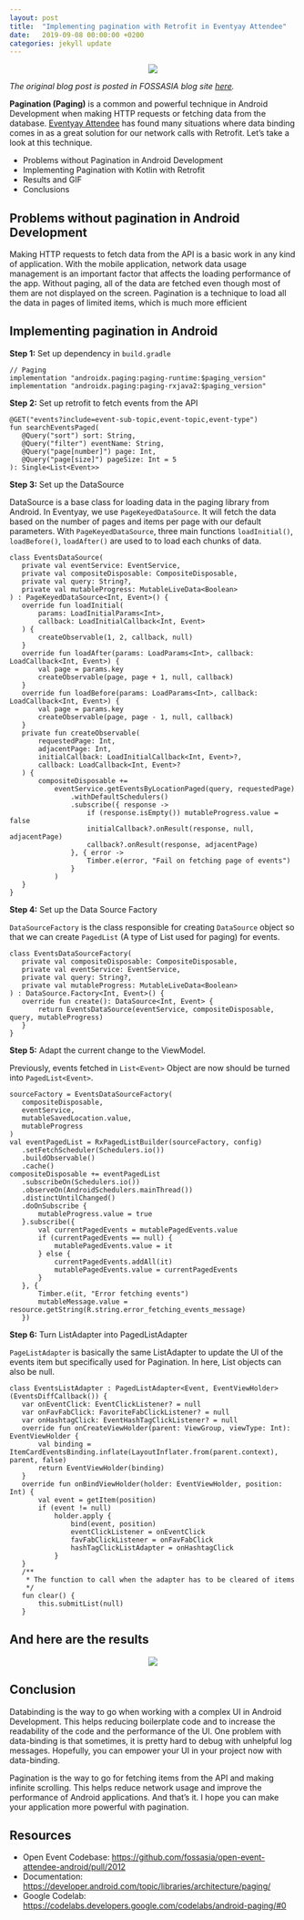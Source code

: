 ```yaml
---
layout: post
title:  "Implementing pagination with Retrofit in Eventyay Attendee"
date:   2019-09-08 00:00:00 +0200
categories: jekyll update
---
```


<center><img src="./images/img_9.png"></center>

*The original blog post is posted in FOSSASIA blog site [here](https://blog.fossasia.org/implementing-pagination-with-retrofit-in-eventyay-attendee/).*

**Pagination (Paging)** is a common and powerful technique in Android Development when making HTTP requests or fetching data from the database. [Eventyay Attendee](https://github.com/fossasia/open-event-attendee-android) has found many situations where data binding comes in as a great solution for our network calls with Retrofit. Let’s take a look at this technique.

- Problems without Pagination in Android Development
- Implementing Pagination with Kotlin with Retrofit
- Results and GIF
- Conclusions


## Problems without pagination in Android Development

Making HTTP requests to fetch data from the API is a basic work in any kind of application. With the mobile application, network data usage management is an important factor that affects the loading performance of the app. Without paging, all of the data are fetched even though most of them are not displayed on the screen. Pagination is a technique to load all the data in pages of limited items, which is much more efficient

## Implementing pagination in Android

**Step 1:** Set up dependency in `build.gradle`

```
// Paging
implementation "androidx.paging:paging-runtime:$paging_version"
implementation "androidx.paging:paging-rxjava2:$paging_version"
```

**Step 2:** Set up retrofit to fetch events from the API

```
@GET("events?include=event-sub-topic,event-topic,event-type")
fun searchEventsPaged(
   @Query("sort") sort: String,
   @Query("filter") eventName: String,
   @Query("page[number]") page: Int,
   @Query("page[size]") pageSize: Int = 5
): Single<List<Event>>
```

**Step 3:** Set up the DataSource

DataSource is a base class for loading data in the paging library from Android. In Eventyay, we use `PageKeyedDataSource`. It will fetch the data based on the number of pages and items per page with our default parameters. With `PageKeyedDataSource`, three main functions `loadInitial()`, `loadBefore()`, `loadAfter()` are used to to load each chunks of data.

```
class EventsDataSource(
   private val eventService: EventService,
   private val compositeDisposable: CompositeDisposable,
   private val query: String?,
   private val mutableProgress: MutableLiveData<Boolean>
) : PageKeyedDataSource<Int, Event>() {
   override fun loadInitial(
       params: LoadInitialParams<Int>,
       callback: LoadInitialCallback<Int, Event>
   ) {
       createObservable(1, 2, callback, null)
   }
   override fun loadAfter(params: LoadParams<Int>, callback: LoadCallback<Int, Event>) {
       val page = params.key
       createObservable(page, page + 1, null, callback)
   }
   override fun loadBefore(params: LoadParams<Int>, callback: LoadCallback<Int, Event>) {
       val page = params.key
       createObservable(page, page - 1, null, callback)
   }
   private fun createObservable(
       requestedPage: Int,
       adjacentPage: Int,
       initialCallback: LoadInitialCallback<Int, Event>?,
       callback: LoadCallback<Int, Event>?
   ) {
       compositeDisposable +=
           eventService.getEventsByLocationPaged(query, requestedPage)
               .withDefaultSchedulers()
               .subscribe({ response ->
                   if (response.isEmpty()) mutableProgress.value = false
                   initialCallback?.onResult(response, null, adjacentPage)
                   callback?.onResult(response, adjacentPage)
               }, { error ->
                   Timber.e(error, "Fail on fetching page of events")
               }
           )
   }
}
```

**Step 4:** Set up the Data Source Factory

`DataSourceFactory` is the class responsible for creating `DataSource` object so that we can create `PagedList` (A type of List used for paging) for events.

```
class EventsDataSourceFactory(
   private val compositeDisposable: CompositeDisposable,
   private val eventService: EventService,
   private val query: String?,
   private val mutableProgress: MutableLiveData<Boolean>
) : DataSource.Factory<Int, Event>() {
   override fun create(): DataSource<Int, Event> {
       return EventsDataSource(eventService, compositeDisposable, query, mutableProgress)
   }
}
```

**Step 5:** Adapt the current change to the ViewModel.

Previously, events fetched in `List<Event>` Object are now should be turned into `PagedList<Event>`.

```
sourceFactory = EventsDataSourceFactory(
   compositeDisposable,
   eventService,
   mutableSavedLocation.value,
   mutableProgress
)
val eventPagedList = RxPagedListBuilder(sourceFactory, config)
   .setFetchScheduler(Schedulers.io())
   .buildObservable()
   .cache()
compositeDisposable += eventPagedList
   .subscribeOn(Schedulers.io())
   .observeOn(AndroidSchedulers.mainThread())
   .distinctUntilChanged()
   .doOnSubscribe {
       mutableProgress.value = true
   }.subscribe({
       val currentPagedEvents = mutablePagedEvents.value
       if (currentPagedEvents == null) {
           mutablePagedEvents.value = it
       } else {
           currentPagedEvents.addAll(it)
           mutablePagedEvents.value = currentPagedEvents
       }
   }, {
       Timber.e(it, "Error fetching events")
       mutableMessage.value = resource.getString(R.string.error_fetching_events_message)
   })
```

**Step 6:** Turn ListAdapter into PagedListAdapter

`PageListAdapter` is basically the same ListAdapter to update the UI of the events item but specifically used for Pagination. In here, List objects can also be null.

```
class EventsListAdapter : PagedListAdapter<Event, EventViewHolder>(EventsDiffCallback()) {
   var onEventClick: EventClickListener? = null
   var onFavFabClick: FavoriteFabClickListener? = null
   var onHashtagClick: EventHashTagClickListener? = null
   override fun onCreateViewHolder(parent: ViewGroup, viewType: Int): EventViewHolder {
       val binding = ItemCardEventsBinding.inflate(LayoutInflater.from(parent.context), parent, false)
       return EventViewHolder(binding)
   }
   override fun onBindViewHolder(holder: EventViewHolder, position: Int) {
       val event = getItem(position)
       if (event != null)
           holder.apply {
               bind(event, position)
               eventClickListener = onEventClick
               favFabClickListener = onFavFabClick
               hashTagClickListAdapter = onHashtagClick
           }
   }
   /**
    * The function to call when the adapter has to be cleared of items
    */
   fun clear() {
       this.submitList(null)
   }
```

## And here are the results

<center>
<img src="./images/img_10.gif">
</center>

## Conclusion

Databinding is the way to go when working with a complex UI in Android Development. This helps reducing boilerplate code and to increase the readability of the code and the performance of the UI. One problem with data-binding is that sometimes, it is pretty hard to debug with unhelpful log messages. Hopefully, you can empower your UI in your project now with data-binding.

Pagination is the way to go for fetching items from the API and making infinite scrolling. This helps reduce network usage and improve the performance of Android applications. And that’s it. I hope you can make your application more powerful with pagination.


## Resources
- Open Event Codebase: https://github.com/fossasia/open-event-attendee-android/pull/2012
- Documentation: https://developer.android.com/topic/libraries/architecture/paging/
- Google Codelab: https://codelabs.developers.google.com/codelabs/android-paging/#0